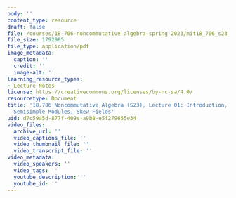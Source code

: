 ```yaml
---
body: ''
content_type: resource
draft: false
file: /courses/18-706-noncommutative-algebra-spring-2023/mit18_706_s23_lec01.pdf
file_size: 1792985
file_type: application/pdf
image_metadata:
  caption: ''
  credit: ''
  image-alt: ''
learning_resource_types:
- Lecture Notes
license: https://creativecommons.org/licenses/by-nc-sa/4.0/
resourcetype: Document
title: '18.706 Noncommutative Algebra (S23), Lecture 01: Introduction, Simple and
  Semisimple Modules, Skew Fields'
uid: d7c59a5d-877f-409e-a9b8-e5f279655e34
video_files:
  archive_url: ''
  video_captions_file: ''
  video_thumbnail_file: ''
  video_transcript_file: ''
video_metadata:
  video_speakers: ''
  video_tags: ''
  youtube_description: ''
  youtube_id: ''
---
```


